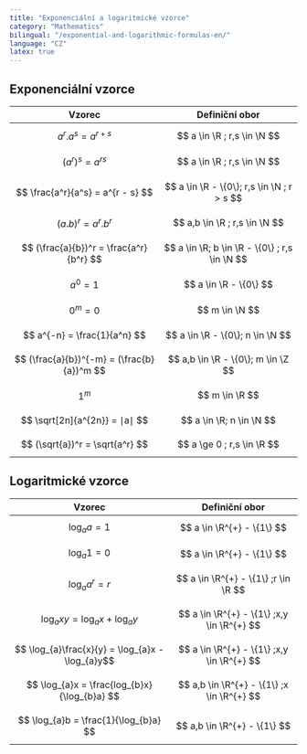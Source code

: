 ```yaml
---
title: "Exponenciální a logaritmické vzorce"
category: "Mathematics"
bilingual: "/exponential-and-logarithmic-formulas-en/"
language: "CZ"
latex: true
---
```


## Exponenciální vzorce

| Vzorec                                     | Definiční obor                                   |
|:------------------------------------------:|:------------------------------------------------:|
| $$ a^r . a^s = a^{r + s} $$                | $$ a \in \R ; r,s \in \N $$                      |
| $$ (a^r)^s = a^{rs} $$                     | $$ a \in \R ; r,s \in \N $$                      |
| $$ \frac{a^r}{a^s} = a^{r - s} $$          | $$ a \in \R - \{0\}; r,s \in \N ; r > s $$       | 
| $$ (a . b)^r = a^r . b^r $$                | $$ a,b \in \R ; r,s \in \N $$                    |
| $$ (\frac{a}{b})^r = \frac{a^r}{b^r} $$    | $$ a \in \R; b \in \R - \{0\} ; r,s \in \N $$    |
| $$ a^0 = 1 $$                              | $$ a \in \R - \{0\} $$                           |
| $$ 0^m = 0 $$                              | $$ m \in \N $$                                   |
| $$ a^{-n} = \frac{1}{a^n} $$               | $$ a \in \R - \{0\}; n \in \N $$                 |
| $$ (\frac{a}{b})^{-m} = (\frac{b}{a})^m $$ | $$ a,b \in \R - \{0\}; m \in \Z $$               |
| $$ 1^m $$                                  | $$ m \in \R $$                                   |
| $$ \sqrt[2n]{a^{2n}} = ∣a∣ $$              | $$ a \in \R; n \in \N $$                         |
| $$ (\sqrt{a})^r = \sqrt{a^r} $$            | $$ a \ge 0 ; r,s \in \R $$                       |


## Logaritmické vzorce

| Vzorec                                            | Definiční obor                             |
|:-------------------------------------------------:|:------------------------------------------:|
| $$ \log_{a}a = 1 $$                               | $$ a \in \R^{+} - \{1\} $$                 |
| $$ \log_{a}1 = 0 $$                               | $$ a \in \R^{+} - \{1\} $$                 |
| $$ \log_{a}a^r = r $$                             | $$ a \in \R^{+} - \{1\} ;r \in \R $$       |
| $$ \log_{a}xy = \log_{a}x + \log_{a}y $$          | $$ a \in \R^{+} - \{1\} ;x,y \in \R^{+} $$ |
| $$ \log_{a}\frac{x}{y} = \log_{a}x - \log_{a}y$$  | $$ a \in \R^{+} - \{1\} ;x,y \in \R^{+} $$ |
| $$ \log_{a}x = \frac{log_{b}x}{\log_{b}a} $$      | $$ a,b \in \R^{+} - \{1\} ;x \in \R^{+} $$ |
| $$ \log_{a}b = \frac{1}{\log_{b}a} $$             | $$ a,b \in \R^{+} - \{1\} $$               |


